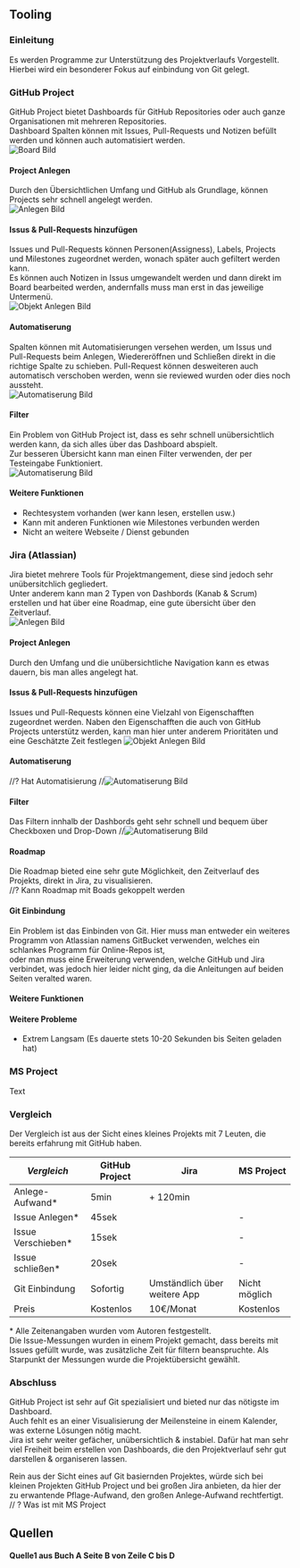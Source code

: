 ﻿## Tooling
  
### Einleitung
Es werden Programme zur Unterstützung des Projektverlaufs Vorgestellt. Hierbei wird ein besonderer Fokus auf einbindung von Git gelegt.

### GitHub Project
GitHub Project bietet Dashboards für GitHub Repositories oder auch ganze Organisationen mit mehreren Repositories.  
Dashboard Spalten können mit Issues, Pull-Requests und Notizen befüllt werden und können auch automatisiert werden.  
![Board Bild](Bilder/JonasAhrend/GHPBoard.JPG)   
  
#### Project Anlegen 
Durch den Übersichtlichen Umfang und GitHub als Grundlage, können Projects sehr schnell angelegt werden.   
![Anlegen Bild](Bilder/JonasAhrend/GHPProjectAnlegen.JPG)   


#### Issus & Pull-Requests hinzufügen
Issues und Pull-Requests können Personen(Assigness), Labels, Projects und Milestones zugeordnet werden, wonach später auch gefiltert werden kann.  
Es können auch Notizen in Issus umgewandelt werden und dann direkt im Board bearbeited werden, andernfalls muss man erst in das jeweilige Untermenü.  
![Objekt Anlegen Bild](Bilder/JonasAhrend/GHPObjektAnlegen.JPG)   


  
#### Automatiserung
Spalten können mit Automatisierungen versehen werden, um Issus und Pull-Requests beim Anlegen, Wiedereröffnen und Schließen direkt in die richtige Spalte zu schieben. Pull-Request können desweiteren auch automatisch verschoben werden, wenn sie reviewed wurden oder dies noch aussteht.  
![Automatiserung Bild](Bilder/JonasAhrend/GHPAutomatisierung.JPG)   

#### Filter
Ein Problem von GitHub Project ist, dass es sehr schnell unübersichtlich werden kann, da sich alles über das Dashboard abspielt.  
Zur besseren Übersicht kann man einen Filter verwenden, der per Testeingabe Funktioniert.  
![Automatiserung Bild](Bilder/JonasAhrend/GHPFilter.JPG)   

#### Weitere Funktionen
- Rechtesystem vorhanden (wer kann lesen, erstellen usw.)
- Kann mit anderen Funktionen wie Milestones verbunden werden
- Nicht an weitere Webseite / Dienst gebunden


### Jira (Atlassian)
Jira bietet mehrere Tools für Projektmangement, diese sind jedoch sehr unübersitchlich gegliedert.  
Unter anderem kann man 2 Typen von Dashbords (Kanab & Scrum) erstellen und hat über eine Roadmap, eine gute übersicht über den Zeitverlauf.   
![Anlegen Bild](Bilder/JonasAhrend/JiraBoardAuswahl.JPG)   


#### Project Anlegen 
Durch den Umfang und die unübersichtliche Navigation kann es etwas dauern, bis man alles angelegt hat.


#### Issus & Pull-Requests hinzufügen
Issues und Pull-Requests können eine Vielzahl von Eigenschafften zugeordnet werden. Naben den Eigenschafften die auch von GitHub Projects unterstütz werden, kann man hier unter anderem Prioritäten und eine Geschätzte Zeit festlegen
![Objekt Anlegen Bild](Bilder/JonasAhrend/JiraObjektAnlegen.JPG)   


  
#### Automatiserung 
//? Hat Automatisierung 
//![Automatiserung Bild](Bilder/JonasAhrend/JAutomatisierung.JPG)   

#### Filter
Das Filtern innhalb der Dashbords geht sehr schnell und bequem über Checkboxen und Drop-Down
//![Automatiserung Bild](Bilder/JonasAhrend/JFilter.JPG)   


#### Roadmap
Die Roadmap bieted eine sehr gute Möglichkeit, den Zeitverlauf des Projekts, direkt in Jira, zu visualisieren.   
//? Kann Roadmap mit Boads gekoppelt werden

#### Git Einbindung
Ein Problem ist das Einbinden von Git. Hier muss man entweder ein weiteres Programm von Atlassian namens GitBucket verwenden, welches ein schlankes Programm für Online-Repos ist,  
oder man muss eine Erweiterung verwenden, welche GitHub und Jira verbindet, was jedoch hier leider nicht ging, da die Anleitungen auf beiden Seiten veralted waren. 

#### Weitere Funktionen

#### Weitere Probleme
- Extrem Langsam (Es dauerte stets 10-20 Sekunden bis Seiten geladen hat)

### MS Project
Text

### Vergleich
Der Vergleich ist aus der Sicht eines kleines Projekts mit 7 Leuten, die bereits erfahrung mit GitHub haben.

*Vergleich*  | GitHub Project | Jira | MS Project
-------- | -------- | -------- | --------
 Anlege-Aufwand*  | 5min  | + 120min |
 Issue Anlegen*  | 45sek  |  | -
Issue Verschieben* |  15sek |  | -
Issue schließen*  |  20sek |  | -
 Git Einbindung  | Sofortig | Umständlich über weitere App | Nicht möglich
 Preis  |  Kostenlos  | 10€/Monat | Kostenlos

\* Alle Zeitenangaben wurden vom Autoren festgestellt.  
Die Issue-Messungen wurden in einem Projekt gemacht, dass bereits mit Issues gefüllt wurde, was zusätzliche Zeit für filtern beanspruchte. Als Starpunkt der Messungen wurde die Projektübersicht gewählt.



### Abschluss
GitHub Project ist sehr auf Git spezialisiert und bieted nur das nötigste im Dashboard.  
Auch fehlt es an einer Visualisierung der Meilensteine in einem Kalender, was externe Lösungen nötig macht.  
Jira ist sehr weiter gefächer, unübersichtlich & instabiel. Dafür hat man sehr viel Freiheit beim erstellen von Dashboards, die den Projektverlauf sehr gut darstellen & organiseren lassen. 
  
Rein aus der Sicht eines auf Git basiernden Projektes, würde sich bei kleinen Projekten GitHub Project und bei großen Jira anbieten, da hier der zu erwantende Pflage-Aufwand, den großen Anlege-Aufwand rechtfertigt.
// ? Was ist mit MS Project  



  
  
## Quellen
#### Quelle1 aus Buch A Seite B von Zeile C bis D <a name="quelle1"></a>

